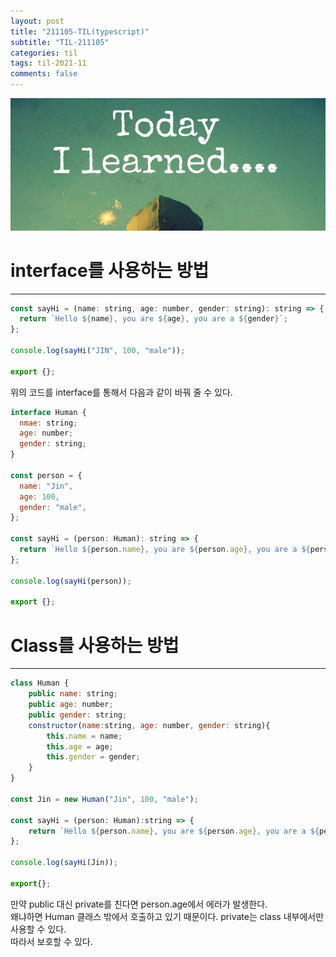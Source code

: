 ```yaml
---
layout: post
title: "211105-TIL(typescript)"
subtitle: "TIL-211105"
categories: til
tags: til-2021-11
comments: false
---
```


![1-1](/assets/img/TIL.jpeg)

# interface를 사용하는 방법

---

```js
const sayHi = (name: string, age: number, gender: string): string => {
  return `Hello ${name}, you are ${age}, you are a ${gender}`;
};

console.log(sayHi("JIN", 100, "male"));

export {};
```

위의 코드를 interface를 통해서 다음과 같이 바꿔 줄 수 있다.

```js
interface Human {
  nmae: string;
  age: number;
  gender: string;
}

const person = {
  name: "Jin",
  age: 100,
  gender: "male",
};

const sayHi = (person: Human): string => {
  return `Hello ${person.name}, you are ${person.age}, you are a ${person.gender}!`;
};

console.log(sayHi(person));

export {};
```

# Class를 사용하는 방법

---

```js
class Human {
    public name: string;
    public age: number;
    public gender: string;
    constructor(name:string, age: number, gender: string){
        this.name = name;
        this.age = age;
        this.gender = gender;
    }
}

const Jin = new Human("Jin", 100, "male");

const sayHi = (person: Human):string => {
    return `Hello ${person.name}, you are ${person.age}, you are a ${person.gender}!`;
};

console.log(sayHi(Jin));

export{};
```

만약 public 대신 private를 친다면 person.age에서 에러가 발생한다.  
왜냐하면 Human 클래스 밖에서 호출하고 있기 때문이다. private는 class 내부에서만 사용할 수 있다.  
따라서 보호할 수 있다.
